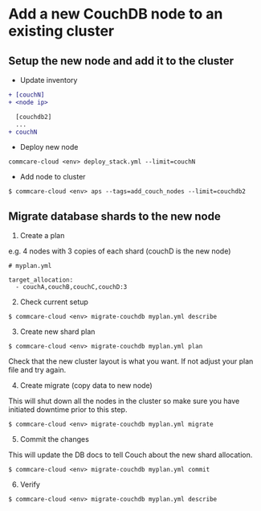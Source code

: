 # Add a new CouchDB node to an existing cluster

## Setup the new node and add it to the cluster
* Update inventory

```diff
+ [couchN]
+ <node ip>

  [couchdb2]
  ...
+ couchN
```

* Deploy new node

```
commcare-cloud <env> deploy_stack.yml --limit=couchN
```

* Add node to cluster

```
$ commcare-cloud <env> aps --tags=add_couch_nodes --limit=couchdb2
```

## Migrate database shards to the new node

1. Create a plan

e.g. 4 nodes with 3 copies of each shard (couchD is the new node)
```
# myplan.yml

target_allocation:
  - couchA,couchB,couchC,couchD:3
```

2. Check current setup

```
$ commcare-cloud <env> migrate-couchdb myplan.yml describe
```

3. Create new shard plan

```
$ commcare-cloud <env> migrate-couchdb myplan.yml plan
```

Check that the new cluster layout is what you want. If not adjust
your plan file and try again.

4. Create migrate (copy data to new node)

This will shut down all the nodes in the cluster so make sure
you have initiated downtime prior to this step.

```
$ commcare-cloud <env> migrate-couchdb myplan.yml migrate
```

5. Commit the changes

This will update the DB docs to tell Couch about the new shard
allocation.

```
$ commcare-cloud <env> migrate-couchdb myplan.yml commit
```

6. Verify

```
$ commcare-cloud <env> migrate-couchdb myplan.yml describe
```
